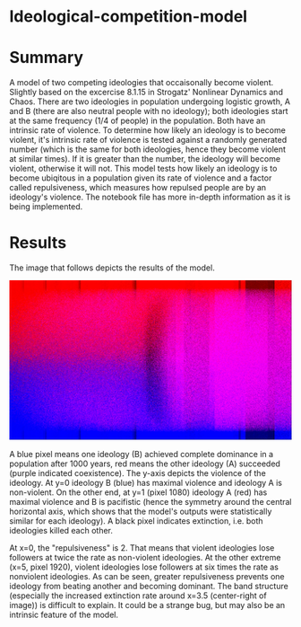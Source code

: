 # Ideological-competition-model

# Summary

A model of two competing ideologies that occaisonally become violent. Slightly based on the excercise 8.1.15 in Strogatz' Nonlinear Dynamics and Chaos. There are two ideologies in population undergoing logistic growth, A and B (there are also neutral people with no ideology); both ideologies start at the same frequency (1/4 of people) in the population. Both have an intrinsic rate of violence. To determine how likely an ideology is to become violent, it's intrinsic rate of violence is tested against a randomly generated number (which is the same for both ideologies, hence they become violent at similar times). If it is greater than the number, the ideology will become violent, otherwise it will not. This model tests how likely an ideology is to become ubiqitous in a population given its rate of violence and a factor called repulsiveness, which measures how repulsed people are by an ideology's violence. The notebook file has more in-depth information as it is being implemented.

# Results


The image that follows depicts the results of the model.


![result image](https://raw.githubusercontent.com/KeirHavel/Ideological-competition-model/master/idea_comp.png)

A blue pixel means one ideology (B) achieved complete dominance in a population after 1000 years, red means the other ideology (A) succeeded (purple indicated coexistence). The y-axis depicts the violence of the ideology. At y=0 ideology B (blue) has maximal violence and ideology A is non-violent. On the other end, at y=1 (pixel 1080) ideology A (red) has maximal violence and B is pacifistic (hence the symmetry around the central horizontal axis, which shows that the model's outputs were statistically similar for each ideology). A black pixel indicates extinction, i.e. both ideologies killed each other.

At x=0, the "repulsiveness" is 2. That means that violent ideologies lose followers at twice the rate as non-violent ideologies. At the other extreme (x=5, pixel 1920), violent ideologies lose followers at six times the rate as nonviolent ideologies. As can be seen, greater repulsiveness prevents one ideology from beating another and becoming dominant. The band structure (especially the increased extinction rate around x=3.5 (center-right of image)) is difficult to explain. It could be a strange bug, but may also be an intrinsic feature of the model.
